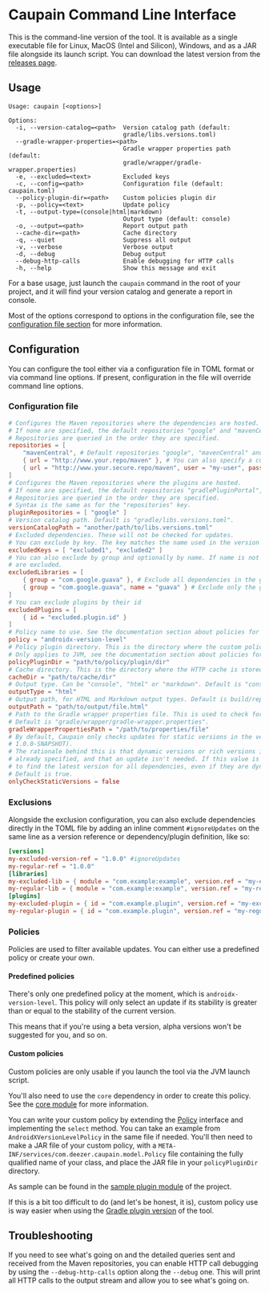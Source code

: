 # Caupain Command Line Interface

This is the command-line version of the tool. It is available as a single executable file for Linux,
MacOS (Intel and Silicon), Windows, and as a JAR file alongside its launch script. You can download 
the latest version from the [releases page](https://github.com/bishiboosh/caupain/releases).

## Usage

```
Usage: caupain [<options>]

Options:
  -i, --version-catalog=<path>  Version catalog path (default:
                                gradle/libs.versions.toml)
  --gradle-wrapper-properties=<path>
                                Gradle wrapper properties path (default:
                                gradle/wrapper/gradle-wrapper.properties)
  -e, --excluded=<text>         Excluded keys
  -c, --config=<path>           Configuration file (default: caupain.toml)
  --policy-plugin-dir=<path>    Custom policies plugin dir
  -p, --policy=<text>           Update policy
  -t, --output-type=(console|html|markdown)
                                Output type (default: console)
  -o, --output=<path>           Report output path
  --cache-dir=<path>            Cache directory
  -q, --quiet                   Suppress all output
  -v, --verbose                 Verbose output
  -d, --debug                   Debug output
  --debug-http-calls            Enable debugging for HTTP calls
  -h, --help                    Show this message and exit
```

For a base usage, just launch the `caupain` command in the root of your project, and it will find your
version catalog and generate a report in console.

Most of the options correspond to options in the configuration file, see the
[configuration file section](#configuration-file) for more information.

## Configuration

You can configure the tool either via a configuration file in TOML format or via command line options.
If present, configuration in the file will override command line options.

### Configuration file

```toml
# Configures the Maven repositories where the dependencies are hosted.
# If none are specified, the default repositories "google" and "mavenCentral" are used.
# Repositories are queried in the order they are specified.
repositories = [ 
    "mavenCentral", # Default repositories "google", "mavenCentral" and "gradlePluginPortal" are provided as shortcuts
    { url = "http://www.your.repo/maven" }, # You can also specify a custom repository
    { url = "http://www.your.secure.repo/maven", user = "my-user", password = "my-password" } # You can also specify credentials
]
# Configures the Maven repositories where the plugins are hosted.
# If none are specified, the default repositories "gradlePluginPortal", "google" and "mavenCentral" are used.
# Repositories are queried in the order they are specified.
# Syntax is the same as for the "repositories" key.
pluginRepositories = [ "google" ]
# Version catalog path. Default is "gradle/libs.versions.toml".
versionCatalogPath = "another/path/to/libs.versions.toml"
# Excluded dependencies. These will not be checked for updates.
# You can exclude by key. The key matches the name used in the version catalog.
excludedKeys = [ "excluded1", "excluded2" ]
# You can also exclude by group and optionally by name. If name is not specified, all dependencies in the group
# are excluded.
excludedLibraries = [
    { group = "com.google.guava" }, # Exclude all dependencies in the group
    { group = "com.google.guava", name = "guava" } # Exclude only the guava dependency
]
# You can exclude plugins by their id
excludedPlugins = [
    { id = "excluded.plugin.id" }
]
# Policy name to use. See the documentation section about policies for more information
policy = "androidx-version-level"
# Policy plugin directory. This is the directory where the custom policies are located. 
# Only applies to JVM, see the documentation section about policies for more information
policyPluginDir = "path/to/policy/plugin/dir"
# Cache directory. This is the directory where the HTTP cache is stored, if specified.
cacheDir = "path/to/cache/dir"
# Output type. Can be "console", "html" or "markdown". Default is "console".
outputType = "html"
# Output path, for HTML and Markdown output types. Default is build/reports/dependencies-update.(html|md)
outputPath = "path/to/output/file.html"
# Path to the Gradle wrapper properties file. This is used to check for an update in the Gradle wrapper. 
# Default is "gradle/wrapper/gradle-wrapper.properties".
gradleWrapperPropertiesPath = "/path/to/properties/file"
# By default, Caupain only checks updates for static versions in the version catalog (versions like 1.0.0 or 
# 1.0.0-SNAPSHOT).
# The rationale behind this is that dynamic versions or rich versions indicate that the version range is
# already specified, and that an update isn't needed. If this value is passed to false, Caupain will try
# to find the latest version for all dependencies, even if they are dynamic or rich versions.
# Default is true.
onlyCheckStaticVersions = false
```

### Exclusions

Alongside the exclusion configuration, you can also exclude dependencies directly in the TOML file by
adding an inline comment `#ignoreUpdates` on the same line as a version reference or dependency/plugin 
definition, like so:
```toml
[versions]
my-excluded-version-ref = "1.0.0" #ignoreUpdates
my-regular-ref = "1.0.0"
[libraries]
my-excluded-lib = { module = "com.example:example", version.ref = "my-excluded-version-ref" } #ignoreUpdates
my-regular-lib = { module = "com.example:example", version.ref = "my-regular-ref" }
[plugins]
my-excluded-plugin = { id = "com.example.plugin", version.ref = "my-excluded-version-ref" } #ignoreUpdates
my-regular-plugin = { id = "com.example.plugin", version.ref = "my-regular-ref" }
```

### Policies

Policies are used to filter available updates. You can either use a predefined policy or create your own.

#### Predefined policies

There's only one predefined policy at the moment, which is `androidx-version-level`. This policy will
only select an update if its stability is greater than or equal to the stability of the current version.

This means that if you're using a beta version, alpha versions won't be suggested for you, and so on.

#### Custom policies

Custom policies are only usable if you launch the tool via the JVM launch script.

You'll also need to use the `core` dependency in order to create this policy. See the [core module](../core/README.md) 
for more information.

You can write your custom policy by extending the [Policy](../core/src/commonMain/kotlin/com/deezer/caupain/model/Policy.kt) 
interface and implementing the `select` method. You can take an example from `AndroidXVersionLevelPolicy` 
in the same file if needed. You'll then need to make a JAR file of your custom policy, with a `META-INF/services/com.deezer.caupain.model.Policy` 
file containing the fully qualified name of your class, and place the JAR file in your `policyPluginDir` directory.

As sample can be found in the [sample plugin module](../sample-plugin-policy) of the project.

If this is a bit too difficult to do (and let's be honest, it is), custom policy use is way easier 
when using the [Gradle plugin version](../gradle-plugin/README.md) of the tool.

## Troubleshooting

If you need to see what's going on and the detailed queries sent and received from the Maven repositories,
you can enable HTTP call debugging by using the `--debug-http-calls` option along the `--debug` one.
This will print all HTTP calls to the output stream and allow you to see what's going on.